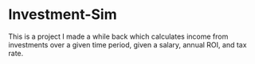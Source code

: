 # Investment-Sim
 
This is a project I made a while back which calculates income from investments over a given time period, given a salary, annual ROI, and tax rate.